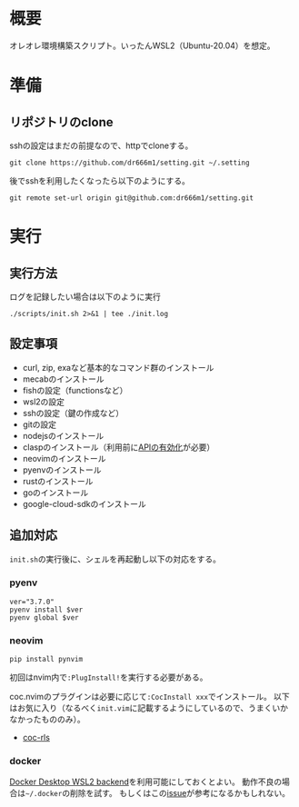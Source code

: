 # 概要
オレオレ環境構築スクリプト。いったんWSL2（Ubuntu-20.04）を想定。

# 準備
## リポジトリのclone
sshの設定はまだの前提なので、httpでcloneする。
```
git clone https://github.com/dr666m1/setting.git ~/.setting
```
後でsshを利用したくなったら以下のようにする。

```
git remote set-url origin git@github.com:dr666m1/setting.git
```

# 実行
## 実行方法
ログを記録したい場合は以下のように実行
```
./scripts/init.sh 2>&1 | tee ./init.log
```

## 設定事項
- curl, zip, exaなど基本的なコマンド群のインストール
- mecabのインストール
- fishの設定（functionsなど）
- wsl2の設定
- sshの設定（鍵の作成など）
- gitの設定
- nodejsのインストール
- claspのインストール（利用前に[APIの有効化](https://script.google.com/home/usersettings)が必要）
- neovimのインストール
- pyenvのインストール
- rustのインストール
- goのインストール
- google-cloud-sdkのインストール

## 追加対応
`init.sh`の実行後に、シェルを再起動し以下の対応をする。

### pyenv
```
ver="3.7.0"
pyenv install $ver
pyenv global $ver
```

### neovim
```
pip install pynvim
```
初回はnvim内で`:PlugInstall!`を実行する必要がある。

coc.nvimのプラグインは必要に応じて`:CocInstall xxx`でインストール。
以下はお気に入り（なるべく`init.vim`に記載するようにしているので、うまくいかなかったもののみ）。

* [coc-rls](https://github.com/neoclide/coc-rls)

### docker
[Docker Desktop WSL2 backend](https://docs.docker.com/docker-for-windows/wsl/)を利用可能にしておくとよい。
動作不良の場合は`~/.docker`の削除を試す。
もしくはこの[issue](https://github.com/docker/compose/issues/7495)が参考になるかもしれない。

